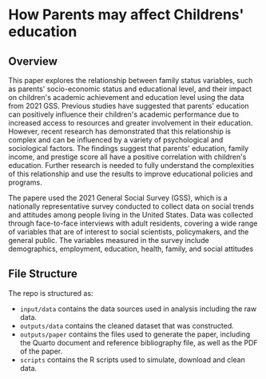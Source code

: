 # How Parents may affect Childrens' education

## Overview

This paper explores the relationship between family status variables, such as parents' socio-economic status and educational level, and their impact on children's academic achievement and education level using the data from 2021 GSS. Previous studies have suggested that parents' education can positively influence their children's academic performance due to increased access to resources and greater involvement in their education. However, recent research has demonstrated that this relationship is complex and can be influenced by a variety of psychological and sociological factors. The findings suggest that parents' education, family income, and prestige score all have a positive correlation with children's education. Further research is needed to fully understand the complexities of this relationship and use the results to improve educational policies and programs.

The papere used the 2021 General Social Survey (GSS), which is a nationally representative survey conducted to collect data on social trends and attitudes among people living in the United States. Data was collected through face-to-face interviews with adult residents, covering a wide range of variables that are of interest to social scientists, policymakers, and the general public. The variables measured in the survey include demographics, employment, education, health, family, and social attitudes

## File Structure

The repo is structured as:

-   `input/data` contains the data sources used in analysis including the raw data.
-   `outputs/data` contains the cleaned dataset that was constructed.
-   `outputs/paper` contains the files used to generate the paper, including the Quarto document and reference bibliography file, as well as the PDF of the paper. 
-   `scripts` contains the R scripts used to simulate, download and clean data.
